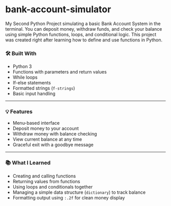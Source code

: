 # bank-account-simulator
My Second Python Project simulating a basic Bank Account System in the terminal. You can deposit money, withdraw funds, and check your balance using simple Python functions, loops, and conditional logic. 
This project was created right after learning how to define and use functions in Python.

### 🛠️ Built With
- Python 3  
- Functions with parameters and return values  
- While loops  
- If-else statements  
- Formatted strings (`f-strings`)  
- Basic input handling  

---

### 💡 Features
- Menu-based interface  
- Deposit money to your account  
- Withdraw money with balance checking  
- View current balance at any time  
- Graceful exit with a goodbye message  

---

### 📚 What I Learned
- Creating and calling functions  
- Returning values from functions  
- Using loops and conditionals together  
- Managing a simple data structure (`dictionary`) to track balance  
- Formatting output using `:.2f` for clean money display  

